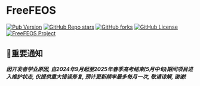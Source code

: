 # FreeFEOS

[![Pub Version](https://img.shields.io/pub/v/freefeos?include_prereleases&style=flat-square&logo=dart&logoColor=white&label=Pub&color=blue)](https://pub.dev/packages/freefeos)
[![GitHub Repo stars](https://img.shields.io/github/stars/freefeos/sdk?style=flat-square&logo=github&logoColor=white&label=Stars&color=blue)](https://github.com/freefeos/freefeos/stargazers)
[![GitHub forks](https://img.shields.io/github/forks/freefeos/sdk?style=flat-square&logo=github&logoColor=white&label=Forks&color=blue)](https://github.com/freefeos/freefeos/fork)
[![GitHub License](https://img.shields.io/github/license/freefeos/sdk?style=flat-square&logo=github&logoColor=white&label=License)](https://github.com/freefeos/freefeos/blob/master/LICENSE)
[![FreeFEOS Project](https://img.shields.io/badge/Project-FreeFEOS-blue?style=flat-square&logo=flutter&logoColor=white)](https://github.com/freefeos/freefeos)

## 📢重要通知

***因开发者学业原因, 自2024年9月起至2025年春季高考结束(5月中旬)期间项目进入维护状态, 仅提供重大错误修复, 预计更新频率最多每月一次, 敬请谅解, 谢谢!***
